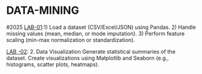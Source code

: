 # DATA-MINING
#2025
[LAB-01](https://github.com/keerthana-24-dharmaram/DATA-MINING/blob/main/Lab_01.ipynb):1) Load a dataset (CSV/Excel/JSON) using Pandas.
                                                                                       2) Handle missing values (mean, median, or mode imputation).
                                                                                       3) Perform feature scaling (min-max normalization or standardization).

[LAB -02](https://github.com/keerthana-24-dharmaram/DATA-MINING/blob/main/LAB_02(DM).ipynb): 2. Data Visualization
                                                                                                Generate statistical summaries of the dataset.
                                                                                                Create visualizations using Matplotlib and Seaborn (e.g., histograms, scatter plots, heatmaps).

